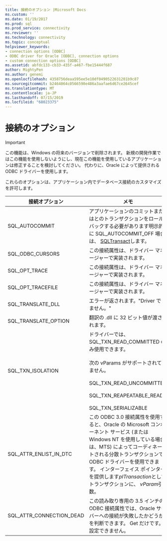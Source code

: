 ```yaml
---
title: 接続のオプション |Microsoft Docs
ms.custom: ''
ms.date: 01/19/2017
ms.prod: sql
ms.prod_service: connectivity
ms.reviewer: ''
ms.technology: connectivity
ms.topic: conceptual
helpviewer_keywords:
- connection options [ODBC]
- ODBC driver for Oracle [ODBC], connection options
- custom connection options [ODBC]
ms.assetid: abfdc133-cb33-435f-a467-fbe15444f687
author: MightyPen
ms.author: genemi
ms.openlocfilehash: 4358756deaa595ee5e10df0490522631201b9c87
ms.sourcegitcommit: b2464064c0566590e486a3aafae6d67ce2645cef
ms.translationtype: MT
ms.contentlocale: ja-JP
ms.lasthandoff: 07/15/2019
ms.locfileid: "68023375"
---
```

# <a name="connect-options"></a>接続のオプション
> [!IMPORTANT]  
>  この機能は、Windows の将来のバージョンで削除されます。 新規の開発作業ではこの機能を使用しないようにし、現在この機能を使用しているアプリケーションは修正することを検討してください。 代わりに、Oracle によって提供される ODBC ドライバーを使用します。  
  
 これらのオプションは、アプリケーション内でデータベース接続のカスタマイズを許可します。  
  
|接続オプション|メモ|  
|--------------------|-----------|  
|SQL_AUTOCOMMIT|アプリケーションのコミットまたはとのトランザクションをロールバックする必要があります明示的に SQL_AUTOCOMMIT_OFF 場合は、 [SQLTransact](../../odbc/microsoft/core-level-api-functions-odbc-driver-for-oracle.md)します。|  
|SQL_ODBC_CURSORS|この接続属性は、ドライバー マネージャーで実装されます。|  
|SQL_OPT_TRACE|この接続属性は、ドライバー マネージャーで実装されます。|  
|SQL_OPT_TRACEFILE|この接続属性は、ドライバー マネージャーで実装されます。|  
|SQL_TRANSLATE_DLL|エラーが返されます。"Driver できません。"|  
|SQL_TRANSLATE_OPTION|翻訳の .dll に 32 ビット値が渡されます。|  
|SQL_TXN_ISOLATION|ドライバーでは、SQL_TXN_READ_COMMITTED のみ使用できます。<br /><br /> 次の vParams がサポートされていません。<br /><br /> SQL_TXN_READ_UNCOMMITTED<br /><br /> SQL_TXN_REAPEATABLE_READ<br /><br /> SQL_TXN_SERIALIZABLE|  
|SQL_ATTR_ENLIST_IN_DTC|この ODBC 3.0 接続属性を使用すると、Oracle の Microsoft コンポーネント サービス (または Windows NT を使用している場合は、MTS) によってコーディネートされる分散トランザクションで ODBC ドライバーを使用できます。 インターフェイス ポインターを提供します*pITransaction*としてトランザクションに、 *vParam*引数。|  
|SQL_ATTR_CONNECTION_DEAD|この読み取り専用の 3.5 インチの ODBC 接続属性では、Oracle サーバーへの接続が失敗したかどうかを判断できます。 Get だけです。設定できません。|
